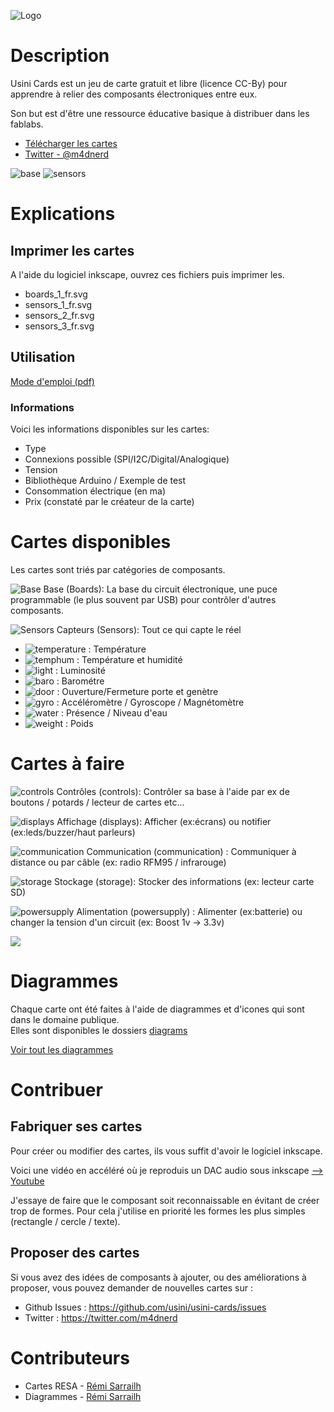 ![Logo](diagrams/icons/usini-cards.svg)

# Description
Usini Cards est un jeu de carte gratuit et libre (licence CC-By) pour apprendre à relier des composants électroniques entre eux.   

Son but est d'être une ressource éducative basique à distribuer dans les fablabs.
* [Télécharger les cartes](https://github.com/usini/usini-cards/archive/master.zip)
* [Twitter - @m4dnerd](https://twitter.com/m4dnerd) 

![base](boards/boards_wemos_D1_mini.svg)
![sensors](sensors/sensors_temperature_humidity_barometric_bme280.svg)



# Explications
## Imprimer les cartes
A l'aide du logiciel inkscape, ouvrez ces fichiers puis imprimer les.
* boards_1_fr.svg
* sensors_1_fr.svg
* sensors_2_fr.svg
* sensors_3_fr.svg

## Utilisation

[Mode d'emploi (pdf)](https://github.com/usini/usini-cards/blob/master/usini_manual_fr.pdf)

### Informations
Voici les informations disponibles sur les cartes:
* Type
* Connexions possible (SPI/I2C/Digital/Analogique)
* Tension
* Bibliothèque Arduino / Exemple de test
* Consommation électrique (en ma)
* Prix (constaté par le créateur de la carte)

# Cartes disponibles
Les cartes sont triés par catégories de composants.

![Base](diagrams/icons/icon-base.svg) Base (Boards): La base du circuit électronique, une puce programmable (le plus souvent par USB) pour contrôler d'autres composants.    

![Sensors](diagrams/icons/icon-sensor.svg) Capteurs (Sensors): Tout ce qui capte le réel 

* ![temperature](diagrams/icons/icon-sensor-temp.svg) : Température
* ![temphum](diagrams/icons/icon-sensor-temp-hum.svg) : Température et humidité
* ![light](diagrams/icons/icon-sensor-light.svg) : Luminosité
* ![baro](diagrams/icons/icon-sensor-baro.svg) : Barométre
* ![door](diagrams/icons/icon-sensor-door.svg) : Ouverture/Fermeture porte et genètre
* ![gyro](diagrams/icons/icon-sensor-gyro.svg) : Accéléromètre / Gyroscope / Magnétomètre
* ![water](diagrams/icons/icon-sensor-water.svg) : Présence / Niveau d'eau
* ![weight](diagrams/icons/icon-sensor-weight.svg) : Poids

# Cartes à faire
![controls](diagrams/icons/icon-control.svg) Contrôles (controls):  Contrôler sa base à l'aide par ex de boutons / potards / lecteur de cartes etc...

![displays](diagrams/icons/icon-display.svg) Affichage (displays): Afficher (ex:écrans) ou notifier (ex:leds/buzzer/haut parleurs)

![communication](diagrams/icons/icon-communication.svg) Communication (communication) : Communiquer à distance ou par câble (ex: radio RFM95 / infrarouge)

![storage](diagrams/icons/icon-storage.svg) Stockage (storage): Stocker des informations (ex: lecteur carte SD)

![powersupply](diagrams/icons/icon-powersupply.svg) Alimentation (powersupply) : Alimenter (ex:batterie) ou changer la tension d'un circuit (ex: Boost 1v -> 3.3v)

![](diagrams/icons/icon-)

# Diagrammes
Chaque carte ont été faites à l'aide de diagrammes et d'icones qui sont dans le domaine publique.   
Elles sont disponibles le dossiers [diagrams](https://github.com/usini/usini-cards/tree/master/diagrams)

[Voir tout les diagrammes](https://github.com/usini/usini-cards/blob/master/all.svg)

# Contribuer

## Fabriquer ses cartes
Pour créer ou modifier des cartes, ils vous suffit d'avoir le logiciel inkscape.

Voici une vidéo en accéléré où je reproduis un DAC audio sous inkscape
[--> Youtube](https://www.youtube.com/watch?v=op52NjuFaWk)

J'essaye de faire que le composant soit reconnaissable en évitant de créer trop de formes.
Pour cela j'utilise en priorité les formes les plus simples (rectangle / cercle / texte).

## Proposer des cartes
Si vous avez des idées de composants à ajouter, ou des améliorations à proposer, vous pouvez demander de nouvelles cartes sur :
* Github Issues : https://github.com/usini/usini-cards/issues
* Twitter : https://twitter.com/m4dnerd

# Contributeurs
* Cartes RESA - [Rémi Sarrailh](https://twitter.com/m4dnerd) 
* Diagrammes - [Rémi Sarrailh](https://twitter.com/m4dnerd) 